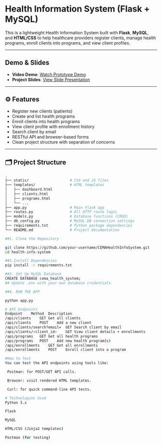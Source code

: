 # Health Information System (Flask + MySQL)

This is a lightweight Health Information System built with **Flask**, **MySQL**, and **HTML/CSS** to help healthcare providers register clients, manage health programs, enroll clients into programs, and view client profiles.

---

##  Demo & Slides

- **Video Demo**: [Watch Prototype Demo](https://your-video-link.com)
- **Project Slides**: [View Slide Presentation](https://your-slide-link.com)

---

## ⚙️ Features

-  Register new clients (patients)
-  Create and list health programs
-  Enroll clients into health programs
-  View client profile with enrollment history
-  Search client by email
-  RESTful API and browser-based forms
-  Clean project structure with separation of concerns

---

## 🗂 Project Structure

```bash
.
├── static/                   # CSS and JS files
├── templates/                # HTML templates
│   ├── dashboard.html
│   ├── clients.html
│   ├── programs.html
│   └── ...
├── app.py                    # Main Flask app
├── routes.py                 # All HTTP route logic
├── models.py                 # Database functions (CRUD)
├── db_config.py              # MySQL DB connection settings
├── requirements.txt          # Python package dependencies
└── README.md                 # Project documentation

##1. Clone the Repository

git clone https://github.com/your-username/CEMAHealthInfoSystem.git
cd health-info-system

##2.Install Dependencies
pip install -r requirements.txt

##3. Set Up MySQL Database
CREATE DATABASE cema_health_system;
## Update .env with your own database credentials.

##4. RUN THE APP

python app.py

# API Endpoints
Endpoint	Method	Description
/api/clients	GET	Get all clients
/api/clients	POST	Add a new client
/api/clients/search?email=	GET	Search client by email
/api/clients/<client_id>	GET	View client details + enrollments
/api/programs	GET	Get all health programs
/api/programs	POST	Add new health program(s)
/api/enrollments	GET	Get all enrollments
/api/enrollments	POST	Enroll client into a program

#How to Test
You can test the API endpoints using tools like:

 Postman: for POST/GET API calls.

 Browser: visit rendered HTML templates.

 Curl: for quick command-line API tests.

# Technologies Used
Python 3.x

Flask

MySQL

HTML/CSS (Jinja2 templates)

Postman (for testing)